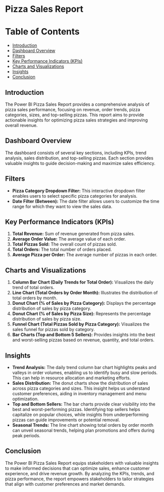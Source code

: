 # Pizza Sales Report


# Table of Contents
- [Introduction](#introduction)
- [Dashboard Overview](#dashboard-overview)
- [Filters](#filters)
- [Key Performance Indicators (KPIs)](#key-performance-indicators-kpis)
- [Charts and Visualizations](#charts-and-visualizations)
- [Insights](#insights)
- [Conclusion](#conclusion)

## Introduction
The Power BI Pizza Sales Report provides a comprehensive analysis of pizza sales performance, focusing on revenue, order trends, pizza categories, sizes, and top-selling pizzas. This report aims to provide actionable insights for optimizing pizza sales strategies and improving overall revenue.

## Dashboard Overview
The dashboard consists of several key sections, including KPIs, trend analysis, sales distribution, and top-selling pizzas. Each section provides valuable insights to guide decision-making and maximize sales efficiency.

## Filters
- **Pizza Category Dropdown Filter:** This interactive dropdown filter enables users to select specific pizza categories for analysis.
- **Date Filter (Between):** The date filter allows users to customize the time range for which they want to view the sales data.

## Key Performance Indicators (KPIs)
1. **Total Revenue:** Sum of revenue generated from pizza sales.
2. **Average Order Value:** The average value of each order.
3. **Total Pizzas Sold:** The overall count of pizzas sold.
4. **Total Orders:** The total number of orders placed.
5. **Average Pizza per Order:** The average number of pizzas in each order.

## Charts and Visualizations
1. **Column Bar Chart (Daily Trends for Total Order):** Visualizes the daily trend of total orders.
2. **Line Chart (Total Orders by Order Month):** Illustrates the distribution of total orders by month.
3. **Donut Chart (% of Sales by Pizza Category):** Displays the percentage distribution of sales by pizza category.
4. **Donut Chart (% of Sales by Pizza Size):** Represents the percentage distribution of sales by pizza size.
5. **Funnel Chart (Total Pizzas Sold by Pizza Category):** Visualizes the sales funnel for pizzas sold by category.
6. **Bar Charts (Top and Bottom 5 Sellers):** Provides insights into the best and worst-selling pizzas based on revenue, quantity, and total orders.

## Insights
- **Trend Analysis:** The daily trend column bar chart highlights peaks and valleys in order volumes, enabling us to identify busy and slow periods. This can help in resource allocation and marketing efforts.
- **Sales Distribution:** The donut charts show the distribution of sales across pizza categories and sizes. This insight helps us understand customer preferences, aiding in inventory management and menu optimization.
- **Top and Bottom Sellers:** The bar charts provide clear visibility into the best and worst-performing pizzas. Identifying top sellers helps capitalize on popular choices, while insights from underperforming pizzas can guide improvements or potential removal.
- **Seasonal Trends:** The line chart showing total orders by order month can unveil seasonal trends, helping plan promotions and offers during peak periods.

## Conclusion
The Power BI Pizza Sales Report equips stakeholders with valuable insights to make informed decisions that can optimize sales, enhance customer experience, and drive revenue growth. By analyzing the KPIs, trends, and pizza performance, the report empowers stakeholders to tailor strategies that align with customer preferences and market demands.
